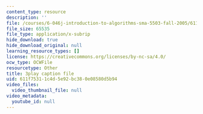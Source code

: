 ```yaml
---
content_type: resource
description: ''
file: /courses/6-046j-introduction-to-algorithms-sma-5503-fall-2005/611f75311c4d5e92bc380e08580d5b94_qh5lSHCBiRs.vtt
file_size: 65535
file_type: application/x-subrip
hide_download: true
hide_download_original: null
learning_resource_types: []
license: https://creativecommons.org/licenses/by-nc-sa/4.0/
ocw_type: OCWFile
resourcetype: Other
title: 3play caption file
uid: 611f7531-1c4d-5e92-bc38-0e08580d5b94
video_files:
  video_thumbnail_file: null
video_metadata:
  youtube_id: null
---
```

